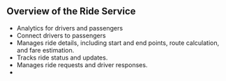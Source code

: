 ## Overview of the Ride Service

- Analytics for drivers and passengers
- Connect drivers to passengers
- Manages ride details, including start and end points, route calculation, and fare estimation.
- Tracks ride status and updates.
- Manages ride requests and driver responses.
- 